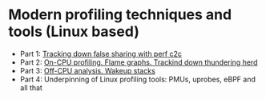 # Modern profiling techniques and tools (Linux based)

* Part 1: [Tracking down false sharing with perf c2c](./cacheline_contention.md)
* Part 2: [On-CPU profiling. Flame graphs. Trackind down thundering herd](./oncpu_flamegraphs.md)
* Part 3: [Off-CPU analysis. Wakeup stacks](./offcpu_analysis.md)
* Part 4: Underpinning of Linux profiling tools: PMUs, uprobes, eBPF and all that

